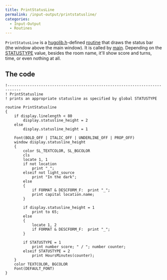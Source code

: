```yaml
---
title: PrintStatusLine
permalink: /input-output/printstatusline/
categories: 
  - Input-Output
  - Routines
---
```


`PrintStatusLine` is a [hugolib.h](/library/hugolib.h/)-defined
[routine](/routines/) that draws the status bar (the window
above the main window). It is called by [main](/routines/main/).
Depending on the [STATUSTYPE](/globals/statustype/) value, besides the
room name, it'll show score and turns, time, or even nothing at all.

## The code

    !----------------------------------------------------------------------------
    ! PrintStatusline
    ! prints an appropriate statusline as specified by global STATUSTYPE

    routine PrintStatusline
    {
        if display.linelength < 80
            display.statusline_height = 2
        else
            display.statusline_height = 1

        Font(BOLD_OFF | ITALIC_OFF | UNDERLINE_OFF | PROP_OFF)
        window display.statusline_height
        {
            color SL_TEXTCOLOR, SL_BGCOLOR
            cls
            locate 1, 1
            if not location
                print "_";
            elseif not light_source
                print "In the dark";
            else
            {
                if FORMAT & DESCFORM_F:  print "_";
                print capital location.name;
            }

            if display.statusline_height = 1
                print to 65;
            else
            {
                locate 1, 2
                if FORMAT & DESCFORM_F:  print "_";
            }

            if STATUSTYPE = 1
                print number score; " / "; number counter;
            elseif STATUSTYPE = 2
                print HoursMinutes(counter);
        }
        color TEXTCOLOR, BGCOLOR
        Font(DEFAULT_FONT)
    }
